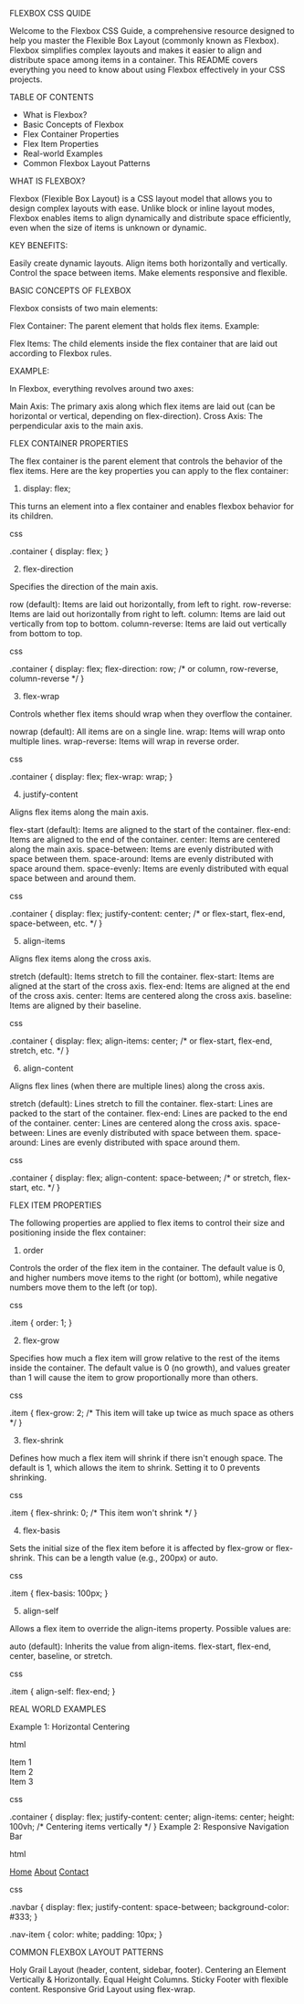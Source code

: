 FLEXBOX CSS QUIDE

Welcome to the Flexbox CSS Guide, a comprehensive resource designed to help you master the Flexible Box Layout (commonly known as Flexbox). Flexbox simplifies complex layouts and makes it easier to align and distribute space among items in a container. This README covers everything you need to know about using Flexbox effectively in your CSS projects.

TABLE OF CONTENTS

* What is Flexbox?
* Basic Concepts of Flexbox
* Flex Container Properties
* Flex Item Properties
* Real-world Examples
* Common Flexbox Layout Patterns

WHAT IS FLEXBOX?

Flexbox (Flexible Box Layout) is a CSS layout model that allows you to design complex layouts with ease. Unlike block or inline layout modes, Flexbox enables items to align dynamically and distribute space efficiently, even when the size of items is unknown or dynamic.

KEY BENEFITS:

Easily create dynamic layouts.
Align items both horizontally and vertically.
Control the space between items.
Make elements responsive and flexible.

BASIC CONCEPTS OF FLEXBOX

Flexbox consists of two main elements:

Flex Container: The parent element that holds flex items.
Example: <div class="container">
Flex Items: The child elements inside the flex container that are laid out according to Flexbox rules.

EXAMPLE: <div class="item">
In Flexbox, everything revolves around two axes:

Main Axis: The primary axis along which flex items are laid out (can be horizontal or vertical, depending on flex-direction).
Cross Axis: The perpendicular axis to the main axis.

FLEX CONTAINER PROPERTIES

The flex container is the parent element that controls the behavior of the flex items. Here are the key properties you can apply to the flex container:

1. display: flex;

This turns an element into a flex container and enables flexbox behavior for its children.

css

.container {
  display: flex;
}

2. flex-direction

Specifies the direction of the main axis.

row (default): Items are laid out horizontally, from left to right.
row-reverse: Items are laid out horizontally from right to left.
column: Items are laid out vertically from top to bottom.
column-reverse: Items are laid out vertically from bottom to top.

css

.container {
  display: flex;
  flex-direction: row; /* or column, row-reverse, column-reverse */
}

3. flex-wrap

Controls whether flex items should wrap when they overflow the container.

nowrap (default): All items are on a single line.
wrap: Items will wrap onto multiple lines.
wrap-reverse: Items will wrap in reverse order.

css

.container {
  display: flex;
  flex-wrap: wrap;
}

4. justify-content

Aligns flex items along the main axis.

flex-start (default): Items are aligned to the start of the container.
flex-end: Items are aligned to the end of the container.
center: Items are centered along the main axis.
space-between: Items are evenly distributed with space between them.
space-around: Items are evenly distributed with space around them.
space-evenly: Items are evenly distributed with equal space between and around them.

css

.container {
  display: flex;
  justify-content: center; /* or flex-start, flex-end, space-between, etc. */
}

5. align-items

Aligns flex items along the cross axis.

stretch (default): Items stretch to fill the container.
flex-start: Items are aligned at the start of the cross axis.
flex-end: Items are aligned at the end of the cross axis.
center: Items are centered along the cross axis.
baseline: Items are aligned by their baseline.

css

.container {
  display: flex;
  align-items: center; /* or flex-start, flex-end, stretch, etc. */
}

6. align-content

Aligns flex lines (when there are multiple lines) along the cross axis.

stretch (default): Lines stretch to fill the container.
flex-start: Lines are packed to the start of the container.
flex-end: Lines are packed to the end of the container.
center: Lines are centered along the cross axis.
space-between: Lines are evenly distributed with space between them.
space-around: Lines are evenly distributed with space around them.

css

.container {
  display: flex;
  align-content: space-between; /* or stretch, flex-start, etc. */
}

FLEX ITEM PROPERTIES

The following properties are applied to flex items to control their size and positioning inside the flex container:

1. order

Controls the order of the flex item in the container. The default value is 0, and higher numbers move items to the right (or bottom), while negative numbers move them to the left (or top).

css

.item {
  order: 1;
}

2. flex-grow

Specifies how much a flex item will grow relative to the rest of the items inside the container. The default value is 0 (no growth), and values greater than 1 will cause the item to grow proportionally more than others.

css

.item {
  flex-grow: 2; /* This item will take up twice as much space as others */
}

3. flex-shrink

Defines how much a flex item will shrink if there isn't enough space. The default is 1, which allows the item to shrink. Setting it to 0 prevents shrinking.

css

.item {
  flex-shrink: 0; /* This item won't shrink */
}

4. flex-basis

Sets the initial size of the flex item before it is affected by flex-grow or flex-shrink. This can be a length value (e.g., 200px) or auto.

css

.item {
  flex-basis: 100px;
}

5. align-self

Allows a flex item to override the align-items property. Possible values are:

auto (default): Inherits the value from align-items.
flex-start, flex-end, center, baseline, or stretch.

css

.item {
  align-self: flex-end;
}

REAL WORLD EXAMPLES

Example 1: Horizontal Centering

html

<div class="container">
  <div class="item">Item 1</div>
  <div class="item">Item 2</div>
  <div class="item">Item 3</div>
</div>

css

.container {
  display: flex;
  justify-content: center;
  align-items: center;
  height: 100vh; /* Centering items vertically */
}
Example 2: Responsive Navigation Bar

html

<nav class="navbar">
  <a class="nav-item" href="#">Home</a>
  <a class="nav-item" href="#">About</a>
  <a class="nav-item" href="#">Contact</a>
</nav>

css

.navbar {
  display: flex;
  justify-content: space-between;
  background-color: #333;
}

.nav-item {
  color: white;
  padding: 10px;
}

COMMON FLEXBOX LAYOUT PATTERNS

Holy Grail Layout (header, content, sidebar, footer).
Centering an Element Vertically & Horizontally.
Equal Height Columns.
Sticky Footer with flexible content.
Responsive Grid Layout using flex-wrap.